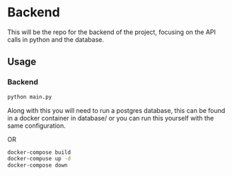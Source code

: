# Backend

This will be the repo for the backend of the project, focusing on the API calls in python and the database.

## Usage

### Backend

```bash
python main.py
```
Along with this you will need to run a postgres database, this can be found
in a docker container in database/ or you can run this yourself with the 
same configuration.

OR 

```bash
docker-compose build
docker-compuse up -d 
docker-compose down
```


